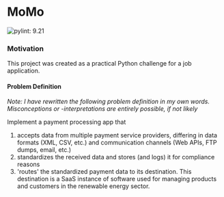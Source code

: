 # MoMo 

![pylint: 9.21](https://img.shields.io/badge/pylint-9.21-green.svg)

### Motivation
This project was created as a practical Python challenge for a job application.

#### Problem Definition

*Note: I have rewritten the following problem definition in my own words. Misconceptions or -interpretations are entirely possible, if not likely* 

Implement a payment processing app that 

1. accepts data from multiple payment service providers, differing in data formats (XML, CSV, etc.) and communication channels (Web APIs, FTP dumps, email, etc.)
2. standardizes the received data and stores (and logs) it for compliance reasons
3. 'routes' the standardized payment data to its destination. This destination is a SaaS instance of software used for managing products and customers in the renewable energy sector.
